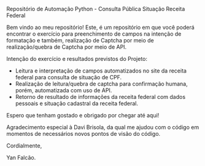 Repositório de Automação Python - Consulta Pública Situação Receita Federal

Bem vindo ao meu repositório! Este, é um repositório em que você poderá encontrar o exercício para preenchimento de campos na intenção de formatação e também, realização de Captcha por meio de realização/quebra de Captcha por meio de API.

Intenção do exercício e resultados previstos do Projeto:

* Leitura e interpretação de campos automatizados no site da receita federal para consulta de situação de CPF.
* Realização de leitura/quebra de captcha para confirmação humana, porém, automatizada com uso de API.
* Retorno de resultado de informações da receita federal com dados pessoais e situação cadastral da receita federal. 

Espero que tenham gostado e obrigado por chegar até aqui!

Agradecimento especial à Davi Brisola, da qual me ajudou com o código em momentos de necessários novos pontos de visão do código.

Cordialmente,

Yan Falcão.
